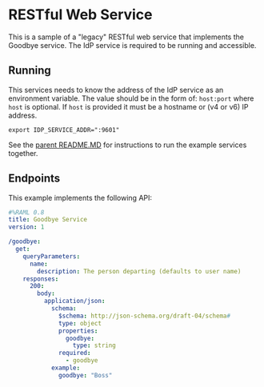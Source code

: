 # RESTful Web Service

This is a sample of a "legacy" RESTful web service that implements the
Goodbye service.  The IdP service is required to be running and 
accessible.

## Running

This services needs to know the address of the IdP service as an
environment variable.  The value should be in the form of: `host:port`
where `host` is optional.  If `host` is provided it must be a hostname
or (v4 or v6) IP address.

    export IDP_SERVICE_ADDR=":9601"
    
See the [parent README.MD](../README.md) for instructions to run
the example services together.

## Endpoints

This example implements the following API:

``` yaml
#%RAML 0.8
title: Goodbye Service
version: 1

/goodbye:
  get:
    queryParameters:
      name:
        description: The person departing (defaults to user name)
    responses:
      200:
        body:
          application/json:
            schema:
              $schema: http://json-schema.org/draft-04/schema#
              type: object
              properties:
                goodbye:
                  type: string
              required:
                - goodbye
            example:
              goodbye: "Boss"
```
